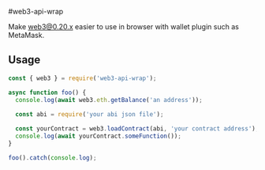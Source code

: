 #web3-api-wrap

Make web3@0.20.x easier to use in browser with wallet plugin such as MetaMask.

## Usage
```js
const { web3 } = require('web3-api-wrap');

async function foo() {
  console.log(await web3.eth.getBalance('an address'));
  
  const abi = require('your abi json file');

  const yourContract = web3.loadContract(abi, 'your contract address');
  console.log(await yourContract.someFunction());
}

foo().catch(console.log);
```